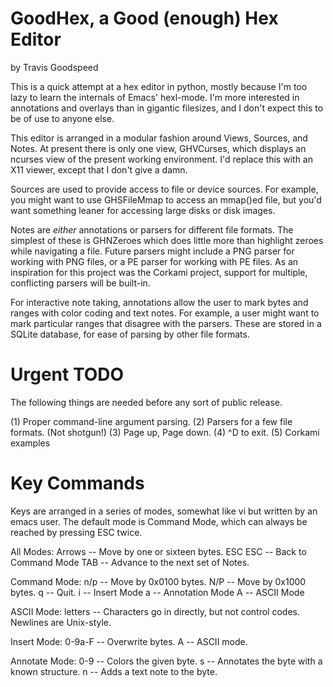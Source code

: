 GoodHex, a Good (enough) Hex Editor
===================================

by Travis Goodspeed

This is a quick attempt at a hex editor in python, mostly because I'm
too lazy to learn the internals of Emacs' hexl-mode.  I'm more
interested in annotations and overlays than in gigantic filesizes, and
I don't expect this to be of use to anyone else.



This editor is arranged in a modular fashion around Views, Sources,
and Notes.  At present there is only one view, GHVCurses, which
displays an ncurses view of the present working environment.  I'd
replace this with an X11 viewer, except that I don't give a damn.

Sources are used to provide access to file or device sources.  For
example, you might want to use GHSFileMmap to access an mmap()ed file,
but you'd want something leaner for accessing large disks or disk
images.

Notes are *either* annotations or parsers for different file formats.
The simplest of these is GHNZeroes which does little more than
highlight zeroes while navigating a file.  Future parsers might
include a PNG parser for working with PNG files, or a PE parser for
working with PE files.  As an inspiration for this project was the
Corkami project, support for multiple, conflicting parsers will be
built-in.

For interactive note taking, annotations allow the user to mark bytes
and ranges with color coding and text notes.  For example, a user
might want to mark particular ranges that disagree with the parsers.
These are stored in a SQLite database, for ease of parsing by other
file formats.



Urgent TODO
===========

The following things are needed before any sort of public release.

(1) Proper command-line argument parsing.
(2) Parsers for a few file formats.  (Not shotgun!)
(3) Page up, Page down.
(4) ^D to exit.
(5) Corkami examples


Key Commands
============

Keys are arranged in a series of modes, somewhat like vi but written
by an emacs user.  The default mode is Command Mode, which can always
be reached by pressing ESC twice.

All Modes:
Arrows  -- Move by one or sixteen bytes.
ESC ESC -- Back to Command Mode
TAB     -- Advance to the next set of Notes.

Command Mode:
n/p     -- Move by 0x0100 bytes.
N/P     -- Move by 0x1000 bytes.
q       -- Quit.
i       -- Insert Mode
a       -- Annotation Mode
A       -- ASCII Mode

ASCII Mode:
letters -- Characters go in directly, but not control codes.
	   Newlines are Unix-style.

Insert Mode:
0-9a-F  -- Overwrite bytes.
A       -- ASCII mode.

Annotate Mode:
0-9     -- Colors the given byte.
s       -- Annotates the byte with a known structure.
n       -- Adds a text note to the byte.



